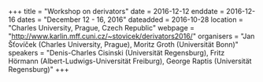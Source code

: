 +++
title = "Workshop on derivators"
date = 2016-12-12
enddate = 2016-12-16
dates = "December 12 - 16, 2016"
dateadded = 2016-10-28
location = "Charles University, Prague, Czech Republic"
webpage = "http://www.karlin.mff.cuni.cz/~stovicek/derivators2016/"
organisers = "Jan Šťovíček (Charles University, Prague), Moritz Groth (Universität Bonn)"
speakers = "Denis-Charles Cisinski (Universität Regensburg), Fritz Hörmann (Albert-Ludwigs-Universität Freiburg), George Raptis (Universität Regensburg)"
+++
